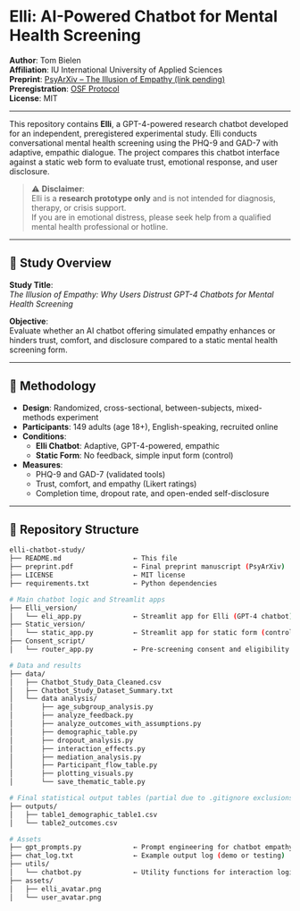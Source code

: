# Elli: AI-Powered Chatbot for Mental Health Screening

**Author**: Tom Bielen  
**Affiliation**: IU International University of Applied Sciences  
**Preprint**: [PsyArXiv – The Illusion of Empathy (link pending)](https://psyarxiv.com/xxxxxx)  
**Preregistration**: [OSF Protocol](https://osf.io/6yrkw/)  
**License**: MIT

---

This repository contains **Elli**, a GPT-4-powered research chatbot developed for an independent, preregistered experimental study. Elli conducts conversational mental health screening using the PHQ-9 and GAD-7 with adaptive, empathic dialogue. The project compares this chatbot interface against a static web form to evaluate trust, emotional response, and user disclosure.

> ⚠️ **Disclaimer**:  
> Elli is a **research prototype only** and is not intended for diagnosis, therapy, or crisis support.  
> If you are in emotional distress, please seek help from a qualified mental health professional or hotline.

---

## 🧠 Study Overview

**Study Title**:  
_The Illusion of Empathy: Why Users Distrust GPT-4 Chatbots for Mental Health Screening_

**Objective**:  
Evaluate whether an AI chatbot offering simulated empathy enhances or hinders trust, comfort, and disclosure compared to a static mental health screening form.

---

## 🔬 Methodology

- **Design**: Randomized, cross-sectional, between-subjects, mixed-methods experiment
- **Participants**: 149 adults (age 18+), English-speaking, recruited online
- **Conditions**:
  - **Elli Chatbot**: Adaptive, GPT-4-powered, empathic
  - **Static Form**: No feedback, simple input form (control)
- **Measures**:
  - PHQ-9 and GAD-7 (validated tools)
  - Trust, comfort, and empathy (Likert ratings)
  - Completion time, dropout rate, and open-ended self-disclosure

---

## 📁 Repository Structure

```bash
elli-chatbot-study/
├── README.md                  ← This file
├── preprint.pdf               ← Final preprint manuscript (PsyArXiv)
├── LICENSE                    ← MIT license
├── requirements.txt           ← Python dependencies

# Main chatbot logic and Streamlit apps
├── Elli_version/
│   └── eli_app.py             ← Streamlit app for Elli (GPT-4 chatbot)
├── Static_version/
│   └── static_app.py          ← Streamlit app for static form (control)
├── Consent_script/
│   └── router_app.py          ← Pre-screening consent and eligibility logic

# Data and results
├── data/
│   ├── Chatbot_Study_Data_Cleaned.csv
│   ├── Chatbot_Study_Dataset_Summary.txt
│   └── data analysis/
│       ├── age_subgroup_analysis.py
│       ├── analyze_feedback.py
│       ├── analyze_outcomes_with_assumptions.py
│       ├── demographic_table.py
│       ├── dropout_analysis.py
│       ├── interaction_effects.py
│       ├── mediation_analysis.py
│       ├── Participant_flow_table.py
│       ├── plotting_visuals.py
│       └── save_thematic_table.py

# Final statistical output tables (partial due to .gitignore exclusions)
├── outputs/
│   ├── table1_demographic_table1.csv
│   └── table2_outcomes.csv

# Assets
├── gpt_prompts.py             ← Prompt engineering for chatbot empathy
├── chat_log.txt               ← Example output log (demo or testing)
├── utils/
│   └── chatbot.py             ← Utility functions for interaction logic
├── assets/
│   ├── elli_avatar.png
│   └── user_avatar.png

